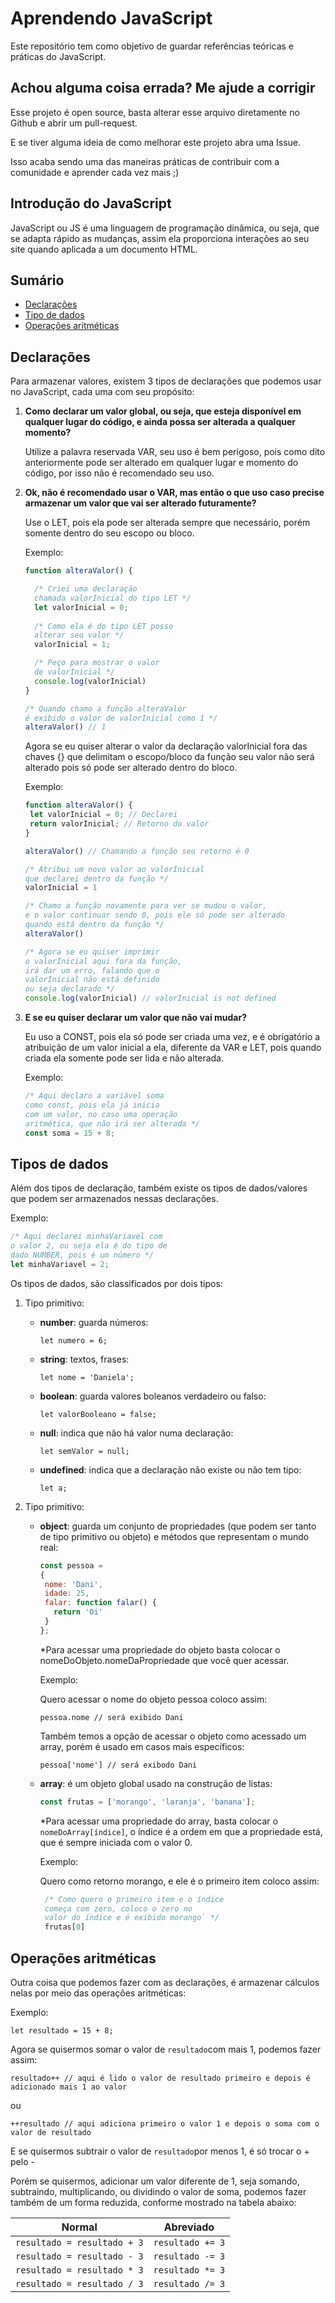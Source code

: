 # Aprendendo JavaScript

Este repositório tem como objetivo de guardar referências teóricas e práticas do JavaScript.

## Achou alguma coisa errada? Me ajude a corrigir 

Esse projeto é open source, basta alterar esse arquivo diretamente no Github e abrir um pull-request.

E se tiver alguma ideia de como melhorar este projeto abra uma Issue.

Isso acaba sendo uma das maneiras práticas de contribuir com a comunidade e aprender cada vez mais ;)


## Introdução do JavaScript

JavaScript ou JS é uma linguagem de programação dinâmica, ou seja, que se adapta rápido as mudanças, assim ela proporciona interações ao seu site quando aplicada a um documento HTML.


## Sumário
* [Declarações](#id01)
* [Tipo de dados](#id02)
* [Operações aritméticas](#id03)

## Declarações <a name="id01"></a>

Para armazenar valores, existem 3 tipos de declarações que podemos usar no JavaScript, cada uma com seu propósito:

1. **Como declarar um valor global, ou seja, que esteja disponível em qualquer lugar do código, e ainda possa ser alterada a qualquer momento?**

   Utilize a palavra reservada VAR, seu uso é bem perigoso, pois como dito anteriormente pode ser alterado em qualquer lugar e momento do código, por isso não é recomendado seu uso.
2. **Ok, não é recomendado usar o VAR, mas então o que uso caso precise armazenar um valor que vai ser alterado futuramente?**

   Use o LET, pois ela pode ser alterada sempre que necessário, porém somente dentro do seu escopo ou bloco.

   Exemplo:

   ```javascript
   function alteraValor() {
   
     /* Criei uma declaração 
     chamada valorInicial do tipo LET */
     let valorInicial = 0; 
     
     /* Como ela é do tipo LET posso 
     alterar seu valor */
     valorInicial = 1;

     /* Peço para mostrar o valor 
     de valorInicial */
     console.log(valorInicial)
   }

   /* Quando chamo a função alteraValor 
   é exibido o valor de valorInicial como 1 */
   alteraValor() // 1
   ```

   Agora se eu quiser alterar o valor da declaração valorInicial fora das chaves {} que delimitam o escopo/bloco da função seu valor não será alterado pois só pode ser alterado dentro do bloco.

   Exemplo:

   ```javascript
   function alteraValor() {
    let valorInicial = 0; // Declarei 
    return valorInicial; // Retorno do valor
   }

   alteraValor() // Chamando a função seu retorno é 0

   /* Atribui um novo valor ao valorInicial 
   que declarei dentro da função */
   valorInicial = 1 

   /* Chamo a função novamente para ver se mudou o valor, 
   e o valor continuar sendo 0, pois ele só pode ser alterado 
   quando está dentro da função */
   alteraValor() 

   /* Agora se eu quiser imprimir 
   o valorInicial aqui fora da função, 
   irá dar um erro, falando que o 
   valorInicial não está definido 
   ou seja declarado */
   console.log(valorInicial) // valorInicial is not defined
   ```
3. **E se eu quiser declarar um valor que não vai mudar?**

   Eu uso a CONST, pois ela só pode ser criada uma vez, e é obrigatório a atribuição de um valor inicial a ela, diferente da VAR e LET, pois quando criada ela somente pode ser lida e não alterada.
   
   Exemplo:

   ```javascript
   /* Aqui declaro a variável soma 
   como const, pois ela já inicia 
   com um valor, no caso uma operação 
   aritmética, que não irá ser alterada */
   const soma = 15 + 8;
   ```

## Tipos de dados <a name="id02"></a>

   Além dos tipos de declaração, também existe os tipos de dados/valores que podem ser armazenados nessas declarações.

   Exemplo:

   ```javascript
   /* Aqui declarei minhaVariavel com 
   o valor 2, ou seja ela é do tipo de 
   dado NUMBER, pois é um número */
   let minhaVariavel = 2;
   ```

   Os tipos de dados, são classificados por dois tipos:

   1. Tipo primitivo:

      * **number**: guarda números:

         `let numero = 6;`
      * **string**: textos, frases:

         `let nome = 'Daniela';`
      * **boolean**: guarda valores boleanos verdadeiro ou falso:

        `let valorBooleano = false;`
      * **null**: indica que não há valor numa declaração:

        `let semValor = null;`
      * **undefined**: indica que a declaração não existe ou não tem tipo:

        `let a;`

   2. Tipo primitivo:

      * **object**: guarda um conjunto de propriedades (que podem ser tanto de tipo primitivo ou objeto) e métodos que representam o mundo real:
      
         ```javascript
        const pessoa = 
        { 
          nome: 'Dani',
          idade: 25,
          falar: function falar() {
            return 'Oi' 
          }
        };
        ```
        
        *Para acessar uma propriedade do objeto basta colocar o nomeDoObjeto.nomeDaPropriedade que você quer acessar.
        
        Exemplo:
        
        Quero acessar o nome do objeto pessoa coloco assim:
        
        `pessoa.nome // será exibido Dani`
        
        Também temos a opção de acessar o objeto como acessado um array, porém é usado em casos mais específicos:
        
        `pessoa['nome'] // será exibodo Dani`
        
      * **array**: é um objeto global usado na construção de listas:

        ```javascript
        const frutas = ['morango', 'laranja', 'banana'];
        ```
        
        *Para acessar uma propriedade do array, basta colocar o `nomeDoArray[índice]`, o índice é a ordem em que a propriedade está, que é sempre iniciada com o valor 0.
        
        Exemplo:
        
        Quero como retorno morango, e ele é o primeiro item coloco assim:
        
        ```javascript
         /* Como quero o primeiro item e o índice 
         começa com zero, coloco o zero no 
         valor do índice e é exibido morango` */
         frutas[0]
        ```
        
## Operações aritméticas <a name="id03"></a>
        
Outra coisa que podemos fazer com as declarações, é armazenar cálculos nelas por meio das operações aritméticas:

Exemplo:

`let resultado = 15 + 8;`

Agora se quisermos somar o valor de `resultado`com mais 1, podemos fazer assim:

`resultado++ // aqui é lido o valor de resultado primeiro e depois é adicionado mais 1 ao valor`

ou

`++resultado // aqui adiciona primeiro o valor 1 e depois o soma com o valor de resultado`

E se quisermos subtrair o valor de `resultado`por menos 1, é só trocar o + pelo -

Porém se quisermos, adicionar um valor diferente de 1, seja somando, subtraindo, multiplicando, ou dividindo o valor de soma, podemos fazer também de um forma reduzida, conforme mostrado na tabela abaixo:

| Normal              | Abreviado    |
| ------------------- | ------------ |
| `resultado = resultado + 3` | `resultado += 3` |
| `resultado = resultado - 3` | `resultado -= 3` |
| `resultado = resultado * 3` | `resultado *= 3` |
| `resultado = resultado / 3` | `resultado /= 3` |
        
